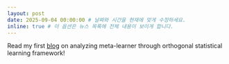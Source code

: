 ```yaml
---
layout: post
date: 2025-09-04 00:00:00 # 날짜와 시간을 현재에 맞게 수정하세요.
inline: true # 이 옵션은 뉴스 목록에 전체 내용이 보이게 합니다.
---
```


Read my first [blog](https://yonghanjung.me/blog/2025/orthogonal-statistical-learning/) on analyzing meta-learner through orthogonal statistical learning framework!
